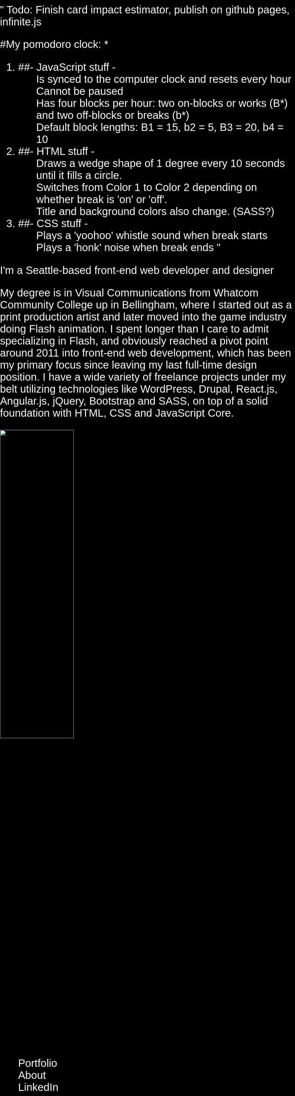 "
Todo: Finish card impact estimator, publish on github pages, infinite.js



#My pomodoro clock:
	*
1. ##- JavaScript stuff -
	* Is synced to the computer clock and resets every hour
	* Cannot be paused
	* Has four blocks per hour: two on-blocks or works (B*) and two off-blocks or breaks (b*)
	* Default block lengths: B1 = 15, b2 = 5, B3 = 20, b4 = 10
	*
	*
2. ##- HTML stuff - 
	* Draws a wedge shape of 1 degree every 10 seconds until it fills a circle.
	* Switches from Color 1 to Color 2 depending on whether break is 'on' or 'off'.
	* Title and background colors also change. (SASS?)
	*
3. ##- CSS stuff -
	* Plays a 'yoohoo' whistle sound when break starts
	* Plays a 'honk' noise when break ends
"


I'm a Seattle-based front-end web developer and designer

My degree is in Visual Communications from Whatcom Community College up in Bellingham, where I started out as a print production artist and later moved into the game industry doing Flash animation. I spent longer than I care to admit specializing in Flash, and obviously reached a pivot point around 2011 into front-end web development, which has been my primary focus since leaving my last full-time design position. I have a wide variety of freelance projects under my belt utilizing technologies like WordPress, Drupal, React.js, Angular.js, jQuery, Bootstrap and SASS, on top of a solid foundation with HTML, CSS and JavaScript Core.

<html>
<head>
<title>VeggART.com // Design by Mitch Vega</title>
<style type="text/css"> 
html {  background: #000000;}
body {width:100%;height:100%;
color:#ffffff;font-size:26pt; font-family:sans-serif; margin: 0; padding: 0; 
  background: url('body-paint-react/horiz/0.jpg') repeat center center fixed; 
  -webkit-background-size: cover;
  -moz-background-size: cover;
  -o-background-size: cover;
  background-size: cover;
}
ul {list-style-type:none;}
	a {color:#ffffff;text-decoration:none;}
	#b1 { background: url('body-paint-react/horiz/1.jpg') no-repeat center center fixed; }
	#b2 { background: url('body-paint-react/horiz/2.jpg') no-repeat center center fixed; }
	#b3 { background: url('body-paint-react/horiz/3.jpg') no-repeat center center fixed; }
	#b4 { background: url('body-paint-react/horiz/4.jpg') no-repeat center center fixed; }
	#b5 { background: url('body-paint-react/horiz/5.jpg') no-repeat center center fixed; }
	#b6 { background: url('body-paint-react/horiz/6.jpg') no-repeat center center fixed; }
	#b7 { background: url('body-paint-react/horiz/7.jpg') no-repeat center center fixed; }
	#b8 { background: url('body-paint-react/horiz/8.jpg') no-repeat center center fixed; }	
	#b9 { background: url('body-paint-react/horiz/9.jpg') no-repeat center center fixed; }
	
@media only screen and (orientation: portrait) {
  body {background: url('body-paint-react/vert/0.jpg') repeat center center fixed; }
	#b1 { background: url('body-paint-react/vert/1.jpg') no-repeat center center fixed; }
	#b2 { background: url('body-paint-react/vert/2.jpg') no-repeat center center fixed; }
	#b3 { background: url('body-paint-react/vert/3.jpg') no-repeat center center fixed; }
	#b4 { background: url('body-paint-react/vert/4.jpg') no-repeat center center fixed; }
	#b5 { background: url('body-paint-react/vert/5.jpg') no-repeat center center fixed; }
	#b6 { background: url('body-paint-react/vert/6.jpg') no-repeat center center fixed; }
	#b7 { background: url('body-paint-react/vert/7.jpg') no-repeat center center fixed; }
	#b8 { background: url('body-paint-react/vert/8.jpg') no-repeat center center fixed; }	
	#b9 { background: url('body-paint-react/vert/9.jpg') no-repeat center center fixed; }
}
body > div
{
            width:100%;
            height:100%;
            background-color:#000000;
            border-radius:30vw;
            opacity:0.6;
            transition:all 0.8s ease;
}
body > div > img
{
min-height:100px;
min-width:100px;
}

			
</style>
</head>
	<body>
		<a href="http://behance.net/mitchv">
		<div>
<img src="nametype.png" align="center" height="50%" width="auto"><ul><li>Portfolio</li><a href="about.html"><li>About</li></a><a href="http://linkedin.com/in/mitchell-vega-31550413/"><li>LinkedIn</li></a></ul>
		</div>
		</a>
		<script type="text/javascript">
					function run(interval, frames) {
			    var int = 1;
			    
			    function func() {
			        document.body.id = "b"+int;
			        int++;
			        if(int === frames) { int = 1; }
			    }
			    
			    var swap = window.setInterval(func, interval);
			}
			
			run(8000, 10); //milliseconds, frames
		</script>
	</body>
</html>